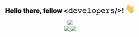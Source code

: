 <div align="center">
  <h2> 𝐇𝐞𝐥𝐥𝐨 𝐭𝐡𝐞𝐫𝐞, 𝐟𝐞𝐥𝐥𝐨𝐰 <𝚍𝚎𝚟𝚎𝚕𝚘𝚙𝚎𝚛𝚜/>! <img src="https://github.com/ABSphreak/ABSphreak/blob/master/gifs/Hi.gif" width="30px"></h2>
</div>

<div align="center">
  <img src="https://scontent.fhph1-2.fna.fbcdn.net/v/t39.1997-6/cp0/s110x80/70096517_494807081086459_5915572539702116352_n.png?_nc_cat=1&ccb=3&_nc_sid=ac3552&_nc_ohc=Le7k0FjdonUAX-7enCN&_nc_ht=scontent.fhph1-2.fna&_nc_tp=30&oh=5e6ead81545d9976a13fde449ba39ef1&oe=60642C1D"/>
</div>

<div align="center">
  <a href="https://github.com/damhung0113">
    <img height="180em" src="https://github-readme-stats.vercel.app/api?username=damhung0113&show_icons=true&hide_title=true&theme=dark"/>
    <img height="180em" src="https://github-readme-stats-eight-theta.vercel.app/api/top-langs/?username=damhung0113&layout=compact&langs_count=8&theme=dark"/>
  </a>
</div>
